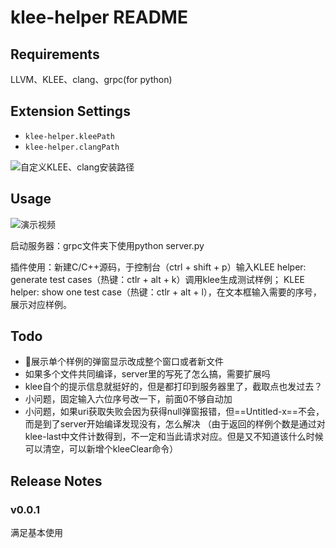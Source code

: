 # klee-helper README


## Requirements

LLVM、KLEE、clang、grpc(for python)

## Extension Settings

* `klee-helper.kleePath`
* `klee-helper.clangPath`

![自定义KLEE、clang安装路径](https://foruda.gitee.com/images/1660157531758584404/extension-settings-for--klee-helper.png)


## Usage

![演示视频](https://pic.imgdb.cn/item/62f49c6816f2c2beb13e2c96.gif)

启动服务器：grpc文件夹下使用python server.py

插件使用：新建C/C++源码，于控制台（ctrl + shift + p）输入KLEE helper: generate test cases（热键：ctlr + alt + k）调用klee生成测试样例；
KLEE helper: show one test case（热键：ctlr + alt + l），在文本框输入需要的序号，展示对应样例。

## Todo

- 🔸展示单个样例的弹窗显示改成整个窗口或者新文件
- 如果多个文件共同编译，server里的写死了怎么搞，需要扩展吗
- klee自个的提示信息就挺好的，但是都打印到服务器里了，截取点也发过去？
- 小问题，固定输入六位序号改一下，前面0不够自动加
- 小问题，如果uri获取失败会因为获得null弹窗报错，但==Untitled-x==不会，而是到了server开始编译发现没有，怎么解决
  （由于返回的样例个数是通过对klee-last中文件计数得到，不一定和当此请求对应。但是又不知道该什么时候可以清空，可以新增个kleeClear命令）

## Release Notes

### v0.0.1

满足基本使用